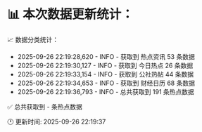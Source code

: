 📊 本次数据更新统计：
==========================

📈 数据分类统计：
- 2025-09-26 22:19:28,620 - INFO - 获取到 热点资讯 53 条数据
- 2025-09-26 22:19:30,127 - INFO - 获取到 今日热点 26 条数据
- 2025-09-26 22:19:33,154 - INFO - 获取到 公社热帖 44 条数据
- 2025-09-26 22:19:34,653 - INFO - 获取到 财经日历 68 条数据
- 2025-09-26 22:19:36,793 - INFO - 总共获取到 191 条热点数据

✅ 总共获取到 - 条热点数据

🕐 更新时间: 2025-09-26 22:19:37
